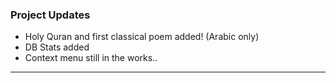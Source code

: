### Project Updates

- Holy Quran and first classical poem added!  (Arabic only)
- DB Stats added
- Context menu still in the works..


---
